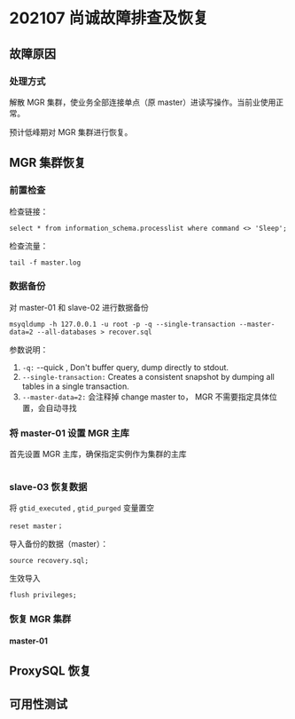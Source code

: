 # 202107 尚诚故障排查及恢复

## 故障原因

### 处理方式

解散 MGR 集群，使业务全部连接单点（原 master）进读写操作。当前业使用正常。

预计低峰期对 MGR 集群进行恢复。

## MGR 集群恢复

### 前置检查

检查链接：

```text
select * from information_schema.processlist where command <> 'Sleep';
```

检查流量：

```text
tail -f master.log
```

### 数据备份

对 master-01 和 slave-02 进行数据备份

```text
msyqldump -h 127.0.0.1 -u root -p -q --single-transaction --master-data=2 --all-databases > recover.sql
```

参数说明：

1. `-q:` --quick , Don't buffer query, dump directly to stdout.
2.  `​--single-transaction:` Creates a consistent snapshot by dumping all tables in a single transaction.
3. `--master-data=2:` 会注释掉 change master to， MGR 不需要指定具体位置，会自动寻找

### 将 master-01 设置 MGR 主库

首先设置 MGR 主库，确保指定实例作为集群的主库

```text

```

### slave-03 恢复数据

将 `gtid_executed` , `gtid_purged` 变量置空

```text
reset master；
```

导入备份的数据（master）：

```text
source recovery.sql;
```

生效导入

```text
flush privileges;
```

### 恢复 MGR 集群

#### master-01



## ProxySQL 恢复

## 可用性测试



